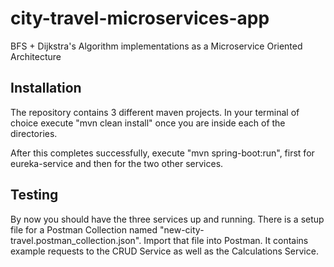 # city-travel-microservices-app
BFS + Dijkstra's Algorithm implementations as a Microservice Oriented Architecture

## Installation

The repository contains 3 different maven projects. In your terminal of choice execute "mvn clean install" once you are inside each of the directories. 

After this completes successfully, execute "mvn spring-boot:run", first for eureka-service and then for the two other services. 

## Testing

By now you should have the three services up and running. There is a setup file for a Postman Collection named "new-city-travel.postman_collection.json". Import that file into Postman. It contains example requests to the CRUD Service as well as the Calculations Service. 

